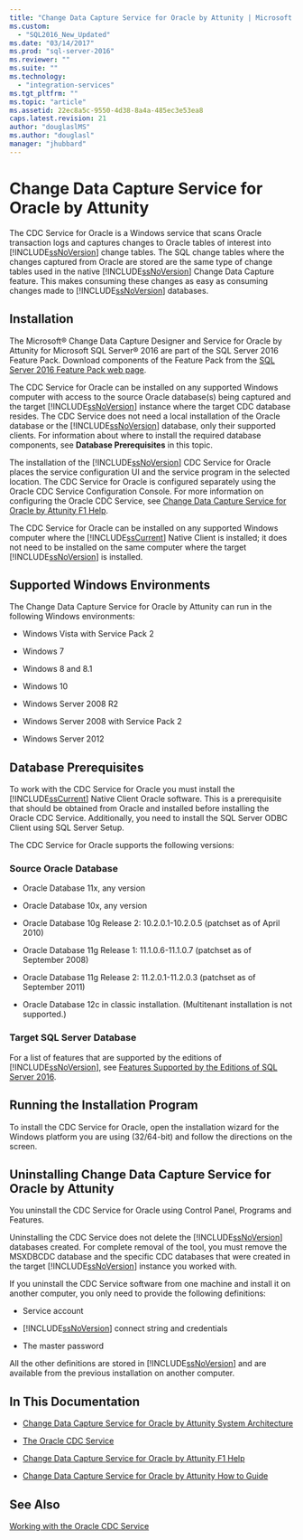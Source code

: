 ```yaml
---
title: "Change Data Capture Service for Oracle by Attunity | Microsoft Docs"
ms.custom: 
  - "SQL2016_New_Updated"
ms.date: "03/14/2017"
ms.prod: "sql-server-2016"
ms.reviewer: ""
ms.suite: ""
ms.technology: 
  - "integration-services"
ms.tgt_pltfrm: ""
ms.topic: "article"
ms.assetid: 22ec8a5c-9550-4d38-8a4a-485ec3e53ea8
caps.latest.revision: 21
author: "douglaslMS"
ms.author: "douglasl"
manager: "jhubbard"
---
```

# Change Data Capture Service for Oracle by Attunity
  The CDC Service for Oracle is a Windows service that scans Oracle transaction logs and captures changes to Oracle tables of interest into [!INCLUDE[ssNoVersion](../../includes/ssnoversion-md.md)] change tables. The SQL change tables where the changes captured from Oracle are stored are the same type of change tables used in the native [!INCLUDE[ssNoVersion](../../includes/ssnoversion-md.md)] Change Data Capture feature. This makes consuming these changes as easy as consuming changes made to [!INCLUDE[ssNoVersion](../../includes/ssnoversion-md.md)] databases.  
  
## Installation  
 The Microsoft® Change Data Capture Designer and Service for Oracle by Attunity for Microsoft SQL Server® 2016 are part of the SQL Server 2016 Feature Pack. Download components of the Feature Pack from the [SQL Server 2016 Feature Pack web page](http://go.microsoft.com/fwlink/?LinkId=746297).  
  
 The CDC Service for Oracle can be installed on any supported Windows computer with access to the source Oracle database(s) being captured and the target [!INCLUDE[ssNoVersion](../../includes/ssnoversion-md.md)] instance where the target CDC database resides. The CDC Service does not need a local installation of the Oracle database or the [!INCLUDE[ssNoVersion](../../includes/ssnoversion-md.md)] database, only their supported clients. For information about where to install the required database components, see **Database Prerequisites** in this topic.  
  
 The installation of the [!INCLUDE[ssNoVersion](../../includes/ssnoversion-md.md)] CDC Service for Oracle places the service configuration UI and the service program in the selected location. The CDC Service for Oracle is configured separately using the Oracle CDC Service Configuration Console. For more information on configuring the Oracle CDC Service, see [Change Data Capture Service for Oracle by Attunity F1 Help](../../integration-services/change-data-capture/change-data-capture-service-for-oracle-by-attunity-f1-help.md).  
  
 The CDC Service for Oracle can be installed on any supported Windows computer where the [!INCLUDE[ssCurrent](../../includes/sscurrent-md.md)] Native Client is installed; it does not need to be installed on the same computer where the target [!INCLUDE[ssNoVersion](../../includes/ssnoversion-md.md)] is installed.  
  
## Supported Windows Environments  
 The Change Data Capture Service for Oracle by Attunity can run in the following Windows environments:  
  
-   Windows Vista with Service Pack 2  
  
-   Windows 7  
  
-   Windows 8 and 8.1  
  
-   Windows 10  
  
-   Windows Server 2008 R2  
  
-   Windows Server 2008 with Service Pack 2  
  
-   Windows Server 2012  
  
## Database Prerequisites  
 To work with the CDC Service for Oracle you must install the [!INCLUDE[ssCurrent](../../includes/sscurrent-md.md)] Native Client Oracle software. This is a prerequisite that should be obtained from Oracle and installed before installing the Oracle CDC Service. Additionally, you need to install the SQL Server ODBC Client using SQL Server Setup.  
  
 The CDC Service for Oracle supports the following versions:  
  
### Source Oracle Database  
  
-   Oracle Database 11x, any version  
  
-   Oracle Database 10x, any version  
  
-   Oracle Database 10g Release 2: 10.2.0.1-10.2.0.5 (patchset as of April 2010)  
  
-   Oracle Database 11g Release 1: 11.1.0.6-11.1.0.7 (patchset as of September 2008)  
  
-   Oracle Database 11g Release 2: 11.2.0.1-11.2.0.3 (patchset as of September 2011)  

-   Oracle Database 12c in classic installation. (Multitenant installation is not supported.)  
  
### Target SQL Server Database  
 For a list of features that are supported by the editions of [!INCLUDE[ssNoVersion](../../includes/ssnoversion-md.md)], see [Features Supported by the Editions of SQL Server 2016](~/sql-server/editions-and-supported-features-for-sql-server-2016.md).  
  
## Running the Installation Program  
 To install the CDC Service for Oracle, open the installation wizard for the Windows platform you are using (32/64-bit) and follow the directions on the screen.  
  
## Uninstalling Change Data Capture Service for Oracle by Attunity  
 You uninstall the CDC Service for Oracle using Control Panel, Programs and Features.  
  
 Uninstalling the CDC Service does not delete the [!INCLUDE[ssNoVersion](../../includes/ssnoversion-md.md)] databases created. For complete removal of the tool, you must remove the MSXDBCDC database and the specific CDC databases that were created in the target [!INCLUDE[ssNoVersion](../../includes/ssnoversion-md.md)] instance you worked with.  
  
 If you uninstall the CDC Service software from one machine and install it on another computer, you only need to provide the following definitions:  
  
-   Service account  
  
-   [!INCLUDE[ssNoVersion](../../includes/ssnoversion-md.md)] connect string and credentials  
  
-   The master password  
  
 All the other definitions are stored in [!INCLUDE[ssNoVersion](../../includes/ssnoversion-md.md)] and are available from the previous installation on another computer.  
  
## In This Documentation  
  
-   [Change Data Capture Service for Oracle by Attunity System Architecture](../../integration-services/change-data-capture/change-data-capture-service-for-oracle-by-attunity-system-architecture.md)  
  
-   [The Oracle CDC Service](../../integration-services/change-data-capture/the-oracle-cdc-service.md)  
  
-   [Change Data Capture Service for Oracle by Attunity F1 Help](../../integration-services/change-data-capture/change-data-capture-service-for-oracle-by-attunity-f1-help.md)  
  
-   [Change Data Capture Service for Oracle by Attunity How to Guide](../../integration-services/change-data-capture/change-data-capture-service-for-oracle-by-attunity-how-to-guide.md)  
  
## See Also  
 [Working with the Oracle CDC Service](../../integration-services/change-data-capture/working-with-the-oracle-cdc-service.md)  
  
  
